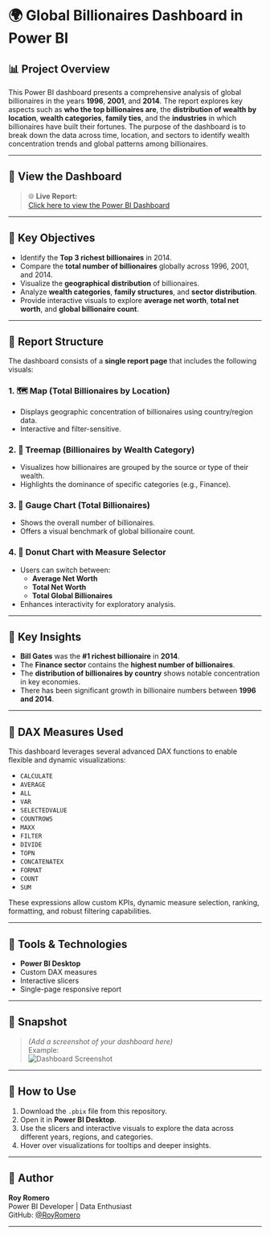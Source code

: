 # 🌍 Global Billionaires Dashboard in Power BI

## 📊 Project Overview

This Power BI dashboard presents a comprehensive analysis of global billionaires in the years **1996**, **2001**, and **2014**. The report explores key aspects such as **who the top billionaires are**, the **distribution of wealth by location**, **wealth categories**, **family ties**, and the **industries** in which billionaires have built their fortunes.
The purpose of the dashboard is to break down the data across time, location, and sectors to identify wealth concentration trends and global patterns among billionaires.

---

## 🔗 View the Dashboard

> 🌐 **Live Report:**  
> [Click here to view the Power BI Dashboard](https://app.powerbi.com/groups/me/reports/b344c1ae-75ad-4c21-beee-fa31ae6a5006?ctid=70986ee4-5379-4586-bd23-5a90b4ec2c0e&pbi_source=linkShare)

---

## 🧭 Key Objectives
- Identify the **Top 3 richest billionaires** in 2014.
- Compare the **total number of billionaires** globally across 1996, 2001, and 2014.
- Visualize the **geographical distribution** of billionaires.
- Analyze **wealth categories**, **family structures**, and **sector distribution**.
- Provide interactive visuals to explore **average net worth**, **total net worth**, and **global billionaire count**.

---

## 📍 Report Structure

The dashboard consists of a **single report page** that includes the following visuals:

### 1. 🗺️ Map (Total Billionaires by Location)
- Displays geographic concentration of billionaires using country/region data.
- Interactive and filter-sensitive.

### 2. 🌳 Treemap (Billionaires by Wealth Category)
- Visualizes how billionaires are grouped by the source or type of their wealth.
- Highlights the dominance of specific categories (e.g., Finance).

### 3. 🎯 Gauge Chart (Total Billionaires)
- Shows the overall number of billionaires.
- Offers a visual benchmark of global billionaire count.

### 4. 🍩 Donut Chart with Measure Selector
- Users can switch between:
  - **Average Net Worth**
  - **Total Net Worth**
  - **Total Global Billionaires**
- Enhances interactivity for exploratory analysis.

---

## 🧠 Key Insights

- **Bill Gates** was the **#1 richest billionaire** in **2014**.
- The **Finance sector** contains the **highest number of billionaires**.
- The **distribution of billionaires by country** shows notable concentration in key economies.
- There has been significant growth in billionaire numbers between **1996 and 2014**.

---

## 🧮 DAX Measures Used

This dashboard leverages several advanced DAX functions to enable flexible and dynamic visualizations:

- `CALCULATE`
- `AVERAGE`
- `ALL`
- `VAR`
- `SELECTEDVALUE`
- `COUNTROWS`
- `MAXX`
- `FILTER`
- `DIVIDE`
- `TOPN`
- `CONCATENATEX`
- `FORMAT`
- `COUNT`
- `SUM`

These expressions allow custom KPIs, dynamic measure selection, ranking, formatting, and robust filtering capabilities.

---

## 🧰 Tools & Technologies

- **Power BI Desktop**
- Custom DAX measures
- Interactive slicers
- Single-page responsive report

---

## 📸 Snapshot

> *(Add a screenshot of your dashboard here)*  
> Example:  
> ![Dashboard Screenshot](![Image](https://github.com/user-attachments/assets/1d1627e3-94af-42d5-95cd-48d0ee908bca))

---

## 🧾 How to Use

1. Download the `.pbix` file from this repository.
2. Open it in **Power BI Desktop**.
3. Use the slicers and interactive visuals to explore the data across different years, regions, and categories.
4. Hover over visualizations for tooltips and deeper insights.

---

## 👤 Author

**Roy Romero**  
Power BI Developer | Data Enthusiast  
GitHub: [@RoyRomero](https://github.com/RoyRomero6) 

---
